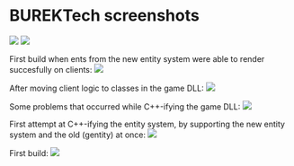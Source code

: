 # BUREKTech screenshots

![](https://i.imgur.com/B10ahYJ.jpg)
![](https://i.imgur.com/LBFrzY1.jpg)

First build when ents from the new entity system were able to render succesfully on clients:
![](https://i.imgur.com/22abGzj.jpg)

After moving client logic to classes in the game DLL:
![](https://i.imgur.com/Ohvr620.jpg)

Some problems that occurred while C++-ifying the game DLL:
![](https://i.imgur.com/2nhxMaU.jpg)

First attempt at C++-ifying the entity system, by supporting the new entity system and the old (gentity) at once:
![](https://i.imgur.com/lN064ej.jpg)

First build:
![](https://i.imgur.com/EewGj4W.jpg)